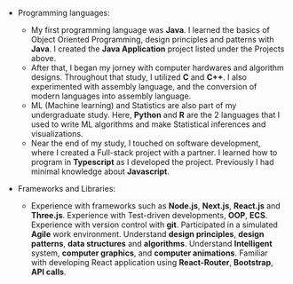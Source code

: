 - Programming languages:

  - My first programming language was **Java**. I learned the basics of Object Oriented Programming, design principles and patterns with **Java**. I created the **Java Application** project listed under the Projects above.
  - After that, I began my jorney with computer hardwares and algorithm designs. Throughout that study, I utilized **C** and **C++**. I also experimented with assembly language, and the conversion of modern languages into assembly language.
  - ML (Machine learning) and Statistics are also part of my undergraduate study. Here, **Python** and **R** are the 2 languages that I used to write ML algorithms and make Statistical inferences and visualizations.
  - Near the end of my study, I touched on software development, where I created a Full-stack project with a partner. I learned how to program in **Typescript** as I developed the project. Previously I had minimal knowledge about **Javascript**.

- Frameworks and Libraries:
  - Experience with frameworks such as **Node.js**, **Next.js**, **React.js** and **Three.js**.
    Experience with Test-driven developments, **OOP**, **ECS**.
    Experience with version control with **git**.
    Participated in a simulated **Agile** work environment.
    Understand **design principles**, **design patterns**, **data structures** and **algorithms**.
    Understand **Intelligent** system, **computer graphics**, and **computer animations**.
    Familiar with developing React application using **React-Router**, **Bootstrap**, **API calls**.
